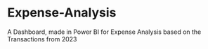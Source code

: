 # Expense-Analysis
A Dashboard, made in Power BI for Expense Analysis based on the Transactions from 2023

